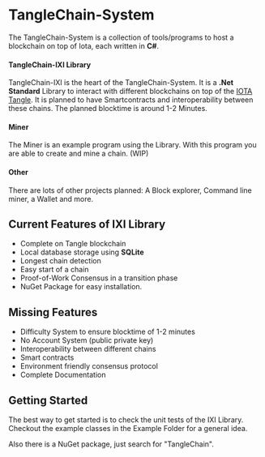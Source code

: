 # TangleChain-System

The TangleChain-System is a collection of tools/programs to host a blockchain on top of Iota, each written in **C#**.

#### TangleChain-IXI Library

TangleChain-IXI is the heart of the TangleChain-System. It is a **.Net Standard** Library to interact with different blockchains on top of the [IOTA Tangle](https://github.com/iotaledger). It is planned to have Smartcontracts and interoperability between these chains. The planned blocktime is around 1-2 Minutes.

#### Miner

The Miner is an example program using the Library. With this program you are able to create and mine a chain. (WIP)

#### Other

There are lots of other projects planned: A Block explorer, Command line miner, a Wallet and more.

## Current Features of IXI Library

- Complete on Tangle blockchain
- Local database storage using **SQLite**
- Longest chain detection
- Easy start of a chain
- Proof-of-Work Consensus in a transition phase
- NuGet Package for easy installation.

## Missing Features

- Difficulty System to ensure blocktime of 1-2 minutes
- No Account System (public private key)
- Interoperability between different chains
- Smart contracts
- Environment friendly consensus protocol
- Complete Documentation


## Getting Started

The best way to get started is to check the unit tests of the IXI Library. Checkout the example classes in the Example Folder for a general idea.

Also there is a NuGet package, just search for "TangleChain".

